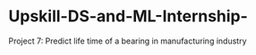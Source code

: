 # Upskill-DS-and-ML-Internship-
Project 7: Predict life time of a bearing in manufacturing industry
